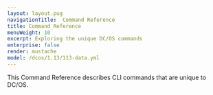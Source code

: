 ```yaml
---
layout: layout.pug
navigationTitle:  Command Reference
title: Command Reference
menuWeight: 10
excerpt: Exploring the unique DC/OS commands
enterprise: false
render: mustache
model: /dcos/1.13/113-data.yml
---
```


This Command Reference describes CLI commands that are unique to DC/OS.

